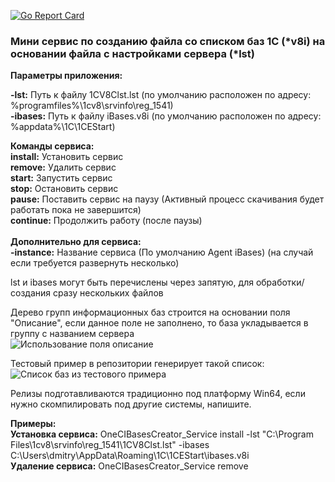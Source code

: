 [![Go Report Card](https://goreportcard.com/badge/github.com/korableg/OneCIBasesCreator)](https://goreportcard.com/report/github.com/korableg/OneCIBasesCreator)

<h3> Мини сервис по созданию файла со списком баз 1С (*v8i) на основании файла с настройками сервера (*lst)</h3>

<b>Параметры приложения:</b><br>

<b>-lst:</b> Путь к файлу 1CV8Clst.lst (по умолчанию расположен по адресу: %programfiles%\1cv8\srvinfo\reg_1541)<br>
<b>-ibases:</b> Путь к файлу iBases.v8i (по умолчанию расположен по адресу: %appdata%\1C\1CEStart)<br>

<b>Команды сервиса:</b><br>
<b>install:</b> Установить сервис<br>
<b>remove:</b> Удалить сервис<br>
<b>start:</b> Запустить сервис<br>
<b>stop:</b> Остановить сервис<br>
<b>pause:</b> Поставить сервис на паузу (Активный процесс скачивания будет работать пока не завершится)<br>
<b>continue:</b> Продолжить работу (после паузы)<br><br>
<b>Дополнительно для сервиса:</b><br>
<b>-instance:</b> Название сервиса (По умолчанию Agent iBases) (на случай если требуется развернуть несколько)<br>

lst и ibases могут быть перечислены через запятую, для обработки/создания сразу нескольких файлов<br>

Дерево групп информационных баз строится на основании поля "Описание", если данное поле не заполнено, то база укладывается в группу с названием сервера<br>
![Использование поля описание](https://github.com/korableg/OneCIBasesCreator/blob/master/blob/BaseProperties.png?raw=true)

Тестовый пример в репозитории генерирует такой список:<br>
![Список баз из тестового примера](https://github.com/korableg/OneCIBasesCreator/blob/master/blob/OneCStarter.png?raw=true)

Релизы подготавливаются традиционно под платформу Win64, если нужно скомпилировать под другие системы, напишите.

<b>Примеры:</b><br>
<b>Установка сервиса:</b> OneCIBasesCreator_Service install -lst "C:\Program Files\1cv8\srvinfo\reg_1541\1CV8Clst.lst" -ibases C:\Users\dmitry\AppData\Roaming\1C\1CEStart\ibases.v8i<br>
<b>Удаление сервиса:</b> OneCIBasesCreator_Service remove<br>
